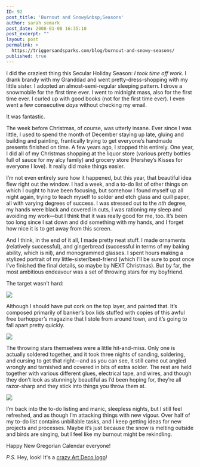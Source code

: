 ```yaml
---
ID: 92
post_title: 'Burnout and Snowy&nbsp;Seasons'
author: sarah semark
post_date: 2008-01-08 16:35:10
post_excerpt: ""
layout: post
permalink: >
  https://triggersandsparks.com/blog/burnout-and-snowy-seasons/
published: true
---
```

<p>I did the craziest thing this Secular Holiday Season: <em>I took time off work</em>. I drank brandy with my Granddad and went pretty-dress-shopping with my little sister. I adopted an almost-semi-regular sleeping pattern. I drove a snowmobile for the first time ever. I went to midnight mass, also for the first time ever. I curled up with good books (not for the first time ever). I even went a few consecutive <em>days</em> without checking my email.</p>

<p>It was fantastic. </p>
<p>The week before Christmas, of course, was utterly insane. Ever since I was little, I used to spend the month of December staying up late, gluing and building and painting, frantically trying to get everyone&rsquo;s handmade presents finished on time. A few years ago, I stopped this entirely. One year, I did all of my Christmas shopping at the liquor store (various pretty bottles full of sauce for my alcy family) and grocery store (Hershey&rsquo;s Kisses for everyone I love). It really did make things easier. </p>
<p>I&rsquo;m not even entirely sure how it happened, but this year, that beautiful idea flew right out the window. I had a week, and a to-do list of other things on which I ought to have been focusing, but somehow I found myself up all night again, trying to teach myself to solder and etch glass and quill paper, all with varying degrees of success. I was stressed out to the <em>nth</em> degree, my hands were black and covered in cuts, I was rationing my sleep and avoiding my work&mdash;but I think that it was really good for me, too. It&rsquo;s been too long since I sat down and did something with my hands, and I forget how nice it is to get away from this screen. </p>

<p>And I think, in the end of it all, I made pretty neat stuff. I made ornaments (relatively successful), and gingerbread (successful in terms of my baking ability, which is nil), and monogrammed glasses. I spent hours making a stylized portrait of my little-sister/best-friend (which I&rsquo;ll be sure to post once I&rsquo;ve finished the final details, so maybe by NEXT Christmas). But by far, the most ambitious endeavour was a set of throwing stars for my boyfriend. </p>
<p>The target wasn&rsquo;t hard:</p>
<img src="http://triggersandsparks.com/images/photos/target.jpg" />
<p>Although I should have put cork on the top layer, and painted that. It&rsquo;s composed primarily of banker&rsquo;s box lids stuffed with copies of this awful free barhopper&rsquo;s magazine that I stole from around town, and it&rsquo;s going to fall apart pretty quickly. </p>

<img src="http://triggersandsparks.com/images/photos/cdstars.jpg" />
<p>The throwing stars themselves were a little hit-and-miss. Only one is actually soldered together, and it took three nights of sanding, soldering, and cursing to get that right&mdash;and as you can see, it still came out angled wrongly and tarnished and covered in bits of extra solder. The rest are held together with various different glues, electrical tape, and wires, and though they don&rsquo;t look as stunningly beautiful as I&rsquo;d been hoping for, they&rsquo;re all razor-sharp and they stick into things you throw them at. </p>
<img src="http://triggersandsparks.com/images/photos/throwingstars.jpg" />
<p>I&rsquo;m back into the to-do listing and manic, sleepless nights, but I still feel refreshed, and as though I&rsquo;m attacking things with new vigour. Over half of my to-do list contains unbillable tasks, and I keep getting ideas for new projects and processes. Maybe it&rsquo;s just because the snow is melting outside and birds are singing, but I feel like my burnout might be rekindling. </p>

<p>Happy New Gregorian Calendar everyone!</p>
<p><em>P.S.</em> Hey, look! It's a <a href="http://triggersandsparks.com/project/show/68"> crazy Art Deco logo</a>!</p>